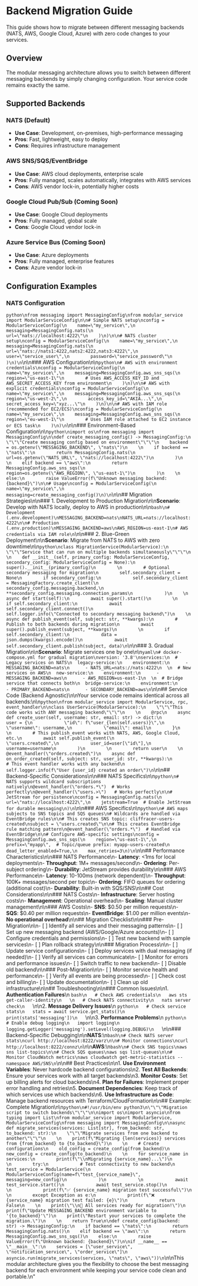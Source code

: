 # Backend Migration Guide

This guide shows how to migrate between different messaging backends (NATS, AWS, Google Cloud, Azure) with zero code changes to your services.

## Overview

The modular messaging architecture allows you to switch between different messaging backends by simply changing configuration. Your service code remains exactly the same.

## Supported Backends

### NATS (Default)
- **Use Case**: Development, on-premises, high-performance messaging
- **Pros**: Fast, lightweight, easy to deploy
- **Cons**: Requires infrastructure management

### AWS SNS/SQS/EventBridge
- **Use Case**: AWS cloud deployments, enterprise scale
- **Pros**: Fully managed, scales automatically, integrates with AWS services
- **Cons**: AWS vendor lock-in, potentially higher costs

### Google Cloud Pub/Sub (Coming Soon)
- **Use Case**: Google Cloud deployments
- **Pros**: Fully managed, global scale
- **Cons**: Google Cloud vendor lock-in

### Azure Service Bus (Coming Soon)
- **Use Case**: Azure deployments
- **Pros**: Fully managed, enterprise features
- **Cons**: Azure vendor lock-in

## Configuration Examples

### NATS Configuration

```python\nfrom messaging import MessagingConfig\nfrom modular_service import ModularServiceConfig\n\n# Simple NATS setup\nconfig = ModularServiceConfig(\n    name=\"my_service\",\n    messaging=MessagingConfig.nats(\n        url=\"nats://localhost:4222\"\n    )\n)\n\n# NATS cluster setup\nconfig = ModularServiceConfig(\n    name=\"my_service\",\n    messaging=MessagingConfig.nats(\n        url=\"nats://nats1:4222,nats2:4222,nats3:4222\",\n        user=\"service_user\",\n        password=\"service_password\"\n    )\n)\n```\n\n### AWS Configuration\n\n```python\n# AWS with environment credentials\nconfig = ModularServiceConfig(\n    name=\"my_service\",\n    messaging=MessagingConfig.aws_sns_sqs(\n        region=\"us-east-1\"\n        # Uses AWS_ACCESS_KEY_ID and AWS_SECRET_ACCESS_KEY from environment\n    )\n)\n\n# AWS with explicit credentials\nconfig = ModularServiceConfig(\n    name=\"my_service\",\n    messaging=MessagingConfig.aws_sns_sqs(\n        region=\"us-west-2\",\n        access_key_id=\"AKIA...\",\n        secret_access_key=\"xyz...\"\n    )\n)\n\n# AWS with IAM role (recommended for EC2/ECS)\nconfig = ModularServiceConfig(\n    name=\"my_service\",\n    messaging=MessagingConfig.aws_sns_sqs(\n        region=\"eu-west-1\"\n        # Uses IAM role attached to EC2 instance or ECS task\n    )\n)\n```\n\n### Environment-Based Configuration\n\n```python\nimport os\nfrom messaging import MessagingConfig\n\ndef create_messaging_config() -> MessagingConfig:\n    \"\"\"Create messaging config based on environment\"\"\"\n    backend = os.getenv(\"MESSAGING_BACKEND\", \"nats\")\n    \n    if backend == \"nats\":\n        return MessagingConfig.nats(\n            url=os.getenv(\"NATS_URL\", \"nats://localhost:4222\")\n        )\n    \n    elif backend == \"aws\":\n        return MessagingConfig.aws_sns_sqs(\n            region=os.getenv(\"AWS_REGION\", \"us-east-1\")\n        )\n    \n    else:\n        raise ValueError(f\"Unknown messaging backend: {backend}\")\n\n# Usage\nconfig = ModularServiceConfig(\n    name=\"my_service\",\n    messaging=create_messaging_config()\n)\n```\n\n## Migration Strategies\n\n### 1. Development to Production Migration\n\n**Scenario**: Develop with NATS locally, deploy to AWS in production\n\n```bash\n# Development (.env.development)\nMESSAGING_BACKEND=nats\nNATS_URL=nats://localhost:4222\n\n# Production (.env.production)\nMESSAGING_BACKEND=aws\nAWS_REGION=us-east-1\n# AWS credentials via IAM role\n```\n\n### 2. Blue-Green Deployment\n\n**Scenario**: Migrate from NATS to AWS with zero downtime\n\n```python\nclass MigrationService(ModularService):\n    \"\"\"Service that can run on multiple backends simultaneously\"\"\"\n    \n    def __init__(self, primary_config: ModularServiceConfig, secondary_config: ModularServiceConfig = None):\n        super().__init__(primary_config)\n        \n        # Optional secondary messaging for migration\n        self.secondary_client = None\n        if secondary_config:\n            self.secondary_client = MessagingFactory.create_client(\n                secondary_config.messaging.backend,\n                **secondary_config.messaging.connection_params\n            )\n    \n    async def start(self):\n        await super().start()\n        \n        if self.secondary_client:\n            await self.secondary_client.connect()\n            self.logger.info(\"Connected to secondary messaging backend\")\n    \n    async def publish_event(self, subject: str, **kwargs):\n        # Publish to both backends during migration\n        await super().publish_event(subject, **kwargs)\n        \n        if self.secondary_client:\n            data = json.dumps(kwargs).encode()\n            await self.secondary_client.publish(subject, data)\n```\n\n### 3. Gradual Migration\n\n**Scenario**: Migrate services one by one\n\n```yaml\n# docker-compose.yml for gradual migration\nversion: '3.8'\nservices:\n  # Legacy services on NATS\n  legacy-service:\n    environment:\n      - MESSAGING_BACKEND=nats\n      - NATS_URL=nats://nats:4222\n  \n  # New services on AWS\n  new-service:\n    environment:\n      - MESSAGING_BACKEND=aws\n      - AWS_REGION=us-east-1\n  \n  # Bridge service that connects both\n  bridge-service:\n    environment:\n      - PRIMARY_BACKEND=nats\n      - SECONDARY_BACKEND=aws\n```\n\n## Service Code (Backend Agnostic)\n\nYour service code remains identical across all backends:\n\n```python\nfrom modular_service import ModularService, rpc, event_handler\n\nclass UserService(ModularService):\n    \"\"\"This code works with ANY messaging backend\"\"\"\n    \n    @rpc\n    async def create_user(self, username: str, email: str) -> dict:\n        user = {\n            \"id\": f\"user_{len(self.users)}\",\n            \"username\": username,\n            \"email\": email\n        }\n        \n        # This publish_event works with NATS, AWS, Google Cloud, etc.\n        await self.publish_event(\n            \"users.created\",\n            user_id=user[\"id\"],\n            username=username\n        )\n        \n        return user\n    \n    @event_handler(\"orders.created\")\n    async def on_order_created(self, subject: str, user_id: str, **kwargs):\n        # This event handler works with any backend\n        self.logger.info(f\"User {user_id} created an order\")\n```\n\n## Backend-Specific Considerations\n\n### NATS Specifics\n\n```python\n# NATS supports wildcard subscriptions natively\n@event_handler(\"orders.*\")  # Works perfectly\n@event_handler(\"users.>\")   # Works perfectly\n\n# JetStream for persistence\nconfig = MessagingConfig.nats(\n    url=\"nats://localhost:4222\",\n    jetstream=True  # Enable JetStream for durable messaging\n)\n```\n\n### AWS Specifics\n\n```python\n# AWS maps subjects to SNS topics and SQS queues\n# Wildcards are handled via EventBridge rules\n\n# This creates SNS topic: cliffracer-users-created\nsubject = \"users.created\"\n\n# This creates EventBridge rule matching pattern\n@event_handler(\"orders.*\")  # Handled via EventBridge\n\n# Configure AWS-specific settings\nconfig = MessagingConfig.aws_sns_sqs(\n    region=\"us-east-1\",\n    prefix=\"myapp\",  # Topic/queue prefix: myapp-users-created\n    dead_letter_enabled=True,\n    max_retries=3\n)\n```\n\n## Performance Characteristics\n\n### NATS Performance\n- **Latency**: <1ms for local deployments\n- **Throughput**: 1M+ messages/second\n- **Ordering**: Per-subject ordering\n- **Durability**: JetStream provides durability\n\n### AWS Performance\n- **Latency**: 10-100ms (network dependent)\n- **Throughput**: 100K+ messages/second per topic\n- **Ordering**: FIFO queues for ordering (additional cost)\n- **Durability**: Built-in with SQS/SNS\n\n## Cost Considerations\n\n### NATS Costs\n- **Infrastructure**: Server hosting costs\n- **Management**: Operational overhead\n- **Scaling**: Manual cluster management\n\n### AWS Costs\n- **SNS**: $0.50 per million requests\n- **SQS**: $0.40 per million requests\n- **EventBridge**: $1.00 per million events\n- **No operational overhead**\n\n## Migration Checklist\n\n### Pre-Migration\n\n- [ ] Identify all services and their messaging patterns\n- [ ] Set up new messaging backend (AWS/Google/Azure accounts)\n- [ ] Configure credentials and permissions\n- [ ] Test new backend with sample services\n- [ ] Plan rollback strategy\n\n### Migration Process\n\n- [ ] Update service configurations\n- [ ] Deploy services with dual messaging (if needed)\n- [ ] Verify all services can communicate\n- [ ] Monitor for errors and performance issues\n- [ ] Switch traffic to new backend\n- [ ] Disable old backend\n\n### Post-Migration\n\n- [ ] Monitor service health and performance\n- [ ] Verify all events are being processed\n- [ ] Check cost and billing\n- [ ] Update documentation\n- [ ] Clean up old infrastructure\n\n## Troubleshooting\n\n### Common Issues\n\n1. **Authentication Failures**\n   ```bash\n   # Check AWS credentials\n   aws sts get-caller-identity\n   \n   # Check NATS connectivity\n   nats server check\n   ```\n\n2. **Message Delivery Issues**\n   ```python\n   # Check service stats\n   stats = await service.get_stats()\n   print(stats['messaging'])\n   ```\n\n3. **Performance Problems**\n   ```python\n   # Enable debug logging\n   import logging\n   logging.getLogger('messaging').setLevel(logging.DEBUG)\n   ```\n\n### Backend-Specific Debugging\n\n**NATS**:\n```bash\n# Check NATS server stats\ncurl http://localhost:8222/varz\n\n# Monitor connections\ncurl http://localhost:8222/connz\n```\n\n**AWS**:\n```bash\n# Check SNS topics\naws sns list-topics\n\n# Check SQS queues\naws sqs list-queues\n\n# Monitor CloudWatch metrics\naws cloudwatch get-metric-statistics --namespace AWS/SNS\n```\n\n## Best Practices\n\n1. **Use Environment Variables**: Never hardcode backend configurations\n2. **Test All Backends**: Ensure your services work with all target backends\n3. **Monitor Costs**: Set up billing alerts for cloud backends\n4. **Plan for Failures**: Implement proper error handling and retries\n5. **Document Dependencies**: Keep track of which services use which backends\n6. **Use Infrastructure as Code**: Manage backend resources with Terraform/CloudFormation\n\n## Example: Complete Migration\n\n```python\n#!/usr/bin/env python3\n\"\"\"Migration script to switch backends\"\"\"\n\nimport os\nimport asyncio\nfrom typing import List\nfrom modular_service import ModularService, ModularServiceConfig\nfrom messaging import MessagingConfig\n\nasync def migrate_services(services: List[str], from_backend: str, to_backend: str):\n    \"\"\"Migrate services from one backend to another\"\"\"\n    \n    print(f\"Migrating {len(services)} services from {from_backend} to {to_backend}\")\n    \n    # Create configurations\n    old_config = create_config(from_backend)\n    new_config = create_config(to_backend)\n    \n    for service_name in services:\n        print(f\"\\nMigrating {service_name}...\")\n        \n        try:\n            # Test connectivity to new backend\n            test_service = ModularService(\n                ModularServiceConfig(name=f\"test_{service_name}\", messaging=new_config)\n            )\n            \n            await test_service.start()\n            await test_service.stop()\n            \n            print(f\"✅ {service_name} migration test successful\")\n            \n        except Exception as e:\n            print(f\"❌ {service_name} migration test failed: {e}\")\n            return False\n    \n    print(\"\\n🚀 All services ready for migration!\")\n    print(f\"Update MESSAGING_BACKEND environment variable to '{to_backend}'\")\n    print(\"Restart your services to complete the migration.\")\n    \n    return True\n\ndef create_config(backend: str) -> MessagingConfig:\n    if backend == \"nats\":\n        return MessagingConfig.nats()\n    elif backend == \"aws\":\n        return MessagingConfig.aws_sns_sqs()\n    else:\n        raise ValueError(f\"Unknown backend: {backend}\")\n\nif __name__ == \"__main__\":\n    services = [\"user_service\", \"notification_service\", \"order_service\"]\n    asyncio.run(migrate_services(services, \"nats\", \"aws\"))\n```\n\nThis modular architecture gives you the flexibility to choose the best messaging backend for each environment while keeping your service code clean and portable.\n"